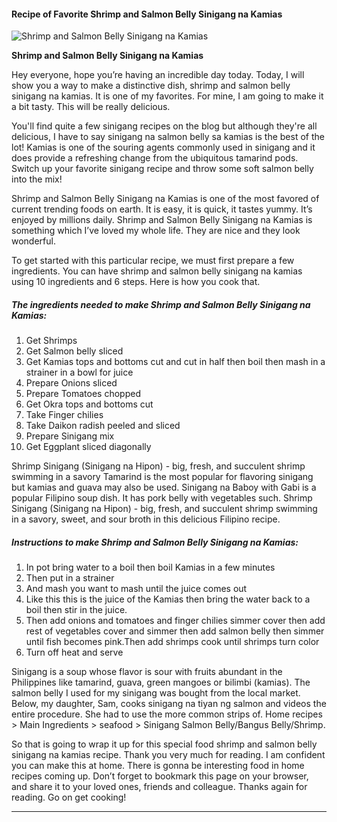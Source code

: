             

#### Recipe of Favorite Shrimp and Salmon Belly Sinigang na Kamias

![Shrimp and Salmon Belly Sinigang na Kamias](https://img-global.cpcdn.com/recipes/c3f7bb4f8a40f27e/751x532cq70/shrimp-and-salmon-belly-sinigang-na-kamias-recipe-main-photo.jpg)

**Shrimp and Salmon Belly Sinigang na Kamias**

Hey everyone, hope you’re having an incredible day today. Today, I will show you a way to make a distinctive dish, shrimp and salmon belly sinigang na kamias. It is one of my favorites. For mine, I am going to make it a bit tasty. This will be really delicious.

You'll find quite a few sinigang recipes on the blog but although they're all delicious, I have to say sinigang na salmon belly sa kamias is the best of the lot! Kamias is one of the souring agents commonly used in sinigang and it does provide a refreshing change from the ubiquitous tamarind pods. Switch up your favorite sinigang recipe and throw some soft salmon belly into the mix!

Shrimp and Salmon Belly Sinigang na Kamias is one of the most favored of current trending foods on earth. It is easy, it is quick, it tastes yummy. It’s enjoyed by millions daily. Shrimp and Salmon Belly Sinigang na Kamias is something which I’ve loved my whole life. They are nice and they look wonderful.

To get started with this particular recipe, we must first prepare a few ingredients. You can have shrimp and salmon belly sinigang na kamias using 10 ingredients and 6 steps. Here is how you cook that.

##### The ingredients needed to make Shrimp and Salmon Belly Sinigang na Kamias:

1.  Get Shrimps
2.  Get Salmon belly sliced
3.  Get Kamias tops and bottoms cut and cut in half then boil then mash in a strainer in a bowl for juice
4.  Prepare Onions sliced
5.  Prepare Tomatoes chopped
6.  Get Okra tops and bottoms cut
7.  Take Finger chilies
8.  Take Daikon radish peeled and sliced
9.  Prepare Sinigang mix
10.  Get Eggplant sliced diagonally

Shrimp Sinigang (Sinigang na Hipon) - big, fresh, and succulent shrimp swimming in a savory Tamarind is the most popular for flavoring sinigang but kamias and guava may also be used. Sinigang na Baboy with Gabi is a popular Filipino soup dish. It has pork belly with vegetables such. Shrimp Sinigang (Sinigang na Hipon) - big, fresh, and succulent shrimp swimming in a savory, sweet, and sour broth in this delicious Filipino recipe.

##### Instructions to make Shrimp and Salmon Belly Sinigang na Kamias:

1.  In pot bring water to a boil then boil Kamias in a few minutes
2.  Then put in a strainer
3.  And mash you want to mash until the juice comes out
4.  Like this this is the juice of the Kamias then bring the water back to a boil then stir in the juice.
5.  Then add onions and tomatoes and finger chilies simmer cover then add rest of vegetables cover and simmer then add salmon belly then simmer until fish becomes pink.Then add shrimps cook until shrimps turn color
6.  Turn off heat and serve

Sinigang is a soup whose flavor is sour with fruits abundant in the Philippines like tamarind, guava, green mangoes or bilimbi (kamias). The salmon belly I used for my sinigang was bought from the local market. Below, my daughter, Sam, cooks sinigang na tiyan ng salmon and videos the entire procedure. She had to use the more common strips of. Home recipes > Main Ingredients > seafood > Sinigang Salmon Belly/Bangus Belly/Shrimp.

So that is going to wrap it up for this special food shrimp and salmon belly sinigang na kamias recipe. Thank you very much for reading. I am confident you can make this at home. There is gonna be interesting food in home recipes coming up. Don’t forget to bookmark this page on your browser, and share it to your loved ones, friends and colleague. Thanks again for reading. Go on get cooking!

* * *
